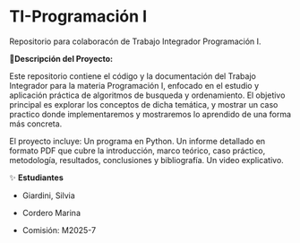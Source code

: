 # TI-Programación I
Repositorio para colaboracón de Trabajo Integrador Programación I.

📌**Descripción del Proyecto:**

Este repositorio contiene el código y la documentación del Trabajo Integrador para la materia Programación I, enfocado en el estudio y aplicación práctica de algoritmos de busqueda y ordenamiento.
El objetivo principal es explorar los conceptos de dicha temática, y mostrar un caso practico donde implementaremos y mostraremos lo aprendido de una forma más concreta.

El proyecto incluye:
Un programa en Python.
Un informe detallado en formato PDF que cubre la introducción, marco teórico, caso práctico, metodología, resultados, conclusiones y bibliografía.
Un video explicativo.


✨ **Estudiantes**
* Giardini, Silvia
* Cordero Marina
  
* Comisión: M2025-7
